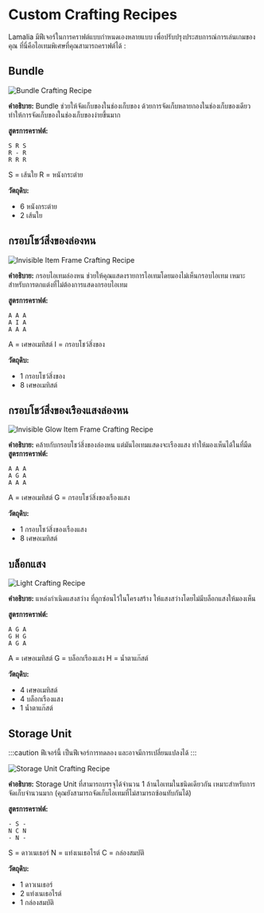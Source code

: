 ﻿# Custom Crafting Recipes

Lamalia มีฟีเจอร์ในการคราฟต์แบบกำหนดเองหลายแบบ เพื่อปรับปรุงประสบการณ์การเล่นเกมของคุณ ที่นี่คือไอเทมพิเศษที่คุณสามารถคราฟต์ได้ :

## Bundle

![Bundle Crafting Recipe](/img/doc/features/customCrafting/bundle.png)

**คำอธิบาย:** Bundle ช่วยให้จัดเก็บของในช่องเก็บของ ด้วยการจัดเก็บหลายกองในช่องเก็บของเดียว ทำให้การจัดเก็บของในช่องเก็บของง่ายขึ้นมาก

**สูตรการคราฟต์:**
```
S R S
R - R
R R R
```
S = เส้นใย
R = หนังกระต่าย

**วัตถุดิบ:**
- 6 หนังกระต่าย
- 2 เส้นใย

## กรอบโชว์สิ่งของล่องหน

![Invisible Item Frame Crafting Recipe](/img/doc/features/customCrafting/invisItemFrame.png)

**คำอธิบาย:** กรอบไอเทมล่องหน ช่วยให้คุณแสดงรายการไอเทมโดยมองไม่เห็นกรอบไอเทม เหมาะสำหรับการตกแต่งที่ไม่ต้องการแสดงกรอบไอเทม

**สูตรการคราฟต์:**
```
A A A
A I A
A A A
```
A = เศษอเมทิสต์
I = กรอบโชว์สิ่งของ

**วัตถุดิบ:**
- 1 กรอบโชว์สิ่งของ
- 8 เศษอเมทิสต์

## กรอบโชว์สิ่งของเรืองแสงล่องหน

![Invisible Glow Item Frame Crafting Recipe](/img/doc/features/customCrafting/glowInvisItemFrame.png)

**คำอธิบาย:** คล้ายกับกรอบโชว์สิ่งของล่องหน แต่มันไอเทมแสดงจะเรืองแสง ทำให้มองเห็นได้ในที่มืด
**สูตรการคราฟต์:**
```
A A A
A G A
A A A
```
A = เศษอเมทิสต์
G = กรอบโชว์สิ่งของเรืองแสง

**วัตถุดิบ:**
- 1 กรอบโชว์สิ่งของเรืองแสง
- 8 เศษอเมทิสต์

## บล็อกแสง

![Light Crafting Recipe](/img/doc/features/customCrafting/lightBlock.png)

**คำอธิบาย:** แหล่งกำเนิดแสงสว่าง ที่ถูกซ่อนไว้ในโครงสร้าง ให้แสงสว่างโดยไม่มีบล็อกแสงให้มองเห็น

**สูตรการคราฟต์:**
```
A G A
G H G
A G A
```
A = เศษอเมทิสต์
G = บล็อกเรืองแสง
H = น้ำตาแก๊สต์

**วัตถุดิบ:**
- 4 เศษอเมทิสต์
- 4 บล็อกเรืองแสง
- 1 น้ำตาแก๊สต์

## Storage Unit

:::caution
ฟีเจอร์นี้ เป็นฟีเจอร์การทดลอง และอาจมีการเปลี่ยนแปลงได้
:::

![Storage Unit Crafting Recipe](/img/doc/features/customCrafting/storageUnit.png)

**คำอธิบาย:** Storage Unit ที่สามารถบรรจุได้จำนวน 1 ล้านไอเทมในชนิดเดียวกัน เหมาะสำหรับการจัดเก็บจำนวนมาก (คุณยังสามารถจัดเก็บไอเทมที่ไม่สามารถซ้อนทับกันได้)

**สูตรการคราฟต์:**
```
- S -
N C N
- N -
```

S = ดาวเนเธอร์
N = แท่งเนเธอไรต์
C = กล่องสมบัติ

**วัตถุดิบ:**
- 1 ดาวเนเธอร์
- 2 แท่งเนเธอไรต์
- 1 กล่องสมบัติ
